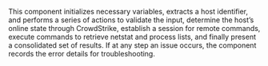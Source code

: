 This component initializes necessary variables, extracts a host identifier, and performs a series of actions to validate the input, determine the host’s online state through CrowdStrike, establish a session for remote commands, execute commands to retrieve netstat and process lists, and finally present a consolidated set of results. If at any step an issue occurs, the component records the error details for troubleshooting.

